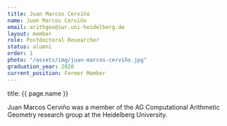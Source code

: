 ```yaml
---
title: Juan Marcos Cerviño
name: Juan Marcos Cerviño
email: arithgeo@iwr.uni-heidelberg.de
layout: member
role: Postdoctoral Researcher
status: alumni
order: 1
photo: "/assets/img/juan-marcos-cerviño.jpg"
graduation_year: 2020
current_position: Former Member
---
```

title: {{ page.name }}

Juan Marcos Cerviño was a member of the AG Computational Arithmetic Geometry research group at the Heidelberg University.